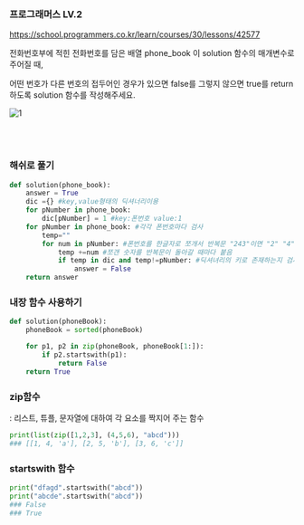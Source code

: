 ### 프로그래머스 LV.2

https://school.programmers.co.kr/learn/courses/30/lessons/42577


전화번호부에 적힌 전화번호를 담은 배열 phone_book 이 solution 함수의 매개변수로 주어질 때, 

어떤 번호가 다른 번호의 접두어인 경우가 있으면 false를 그렇지 않으면 true를 return 하도록 solution 함수를 작성해주세요.

![1](https://user-images.githubusercontent.com/35446812/179467192-4781a2c3-f4b4-4a3d-afd4-d0e2dcef063a.PNG)

<br>
<br>

### 해쉬로 풀기

```python
def solution(phone_book):
    answer = True
    dic ={} #key,value형태의 딕셔너리이용
    for pNumber in phone_book:
        dic[pNumber] = 1 #key:폰번호 value:1
    for pNumber in phone_book: #각각 폰번호마다 검사
        temp=""
        for num in pNumber: #폰번호를 한글자로 쪼개서 반복문 "243"이면 "2" "4" "3"
            temp +=num #쪼갠 숫자를 반복문이 돌아갈 때마다 붙음  
            if temp in dic and temp!=pNumber: #딕셔녀리의 키로 존재하는지 검사
                answer = False
    return answer
```

### 내장 함수 사용하기

```python
def solution(phoneBook):
    phoneBook = sorted(phoneBook)

    for p1, p2 in zip(phoneBook, phoneBook[1:]):
        if p2.startswith(p1):
            return False
    return True
```

### zip함수
: 리스트, 튜플, 문자열에 대하여 각 요소를 짝지어 주는 함수

```python
print(list(zip([1,2,3], (4,5,6), "abcd")))  
### [[1, 4, 'a'], [2, 5, 'b'], [3, 6, 'c']]
```

### startswith 함수

```python
print("dfagd".startswith("abcd"))
print("abcde".startswith("abcd"))
### False
### True
```
